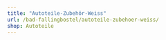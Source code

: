 ```yaml
---
title: "Autoteile-Zubehör-Weiss"
url: /bad-fallingbostel/autoteile-zubehoer-weiss/
shop: Autoteile
---
```

